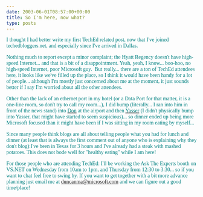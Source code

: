 ```yaml
---
date: 2003-06-01T08:57:00+00:00
title: So I'm here, now what?
type: posts
---
```

<font face="Verdana" color="teal">I thought I had better write my first TechEd related post, now that I've joined techedbloggers.net, and especially since I've arrived in Dallas.

<font face="Verdana" color="teal">Nothing much to report except a minor complaint; the Hyatt Regency doesn't have high-speed Internet... and that is a bit of a disappointment. Yeah, yeah, I know... boo-hoo, no high-speed Internet, poor Microsoft guy.  But really... there are a ton of TechEd attendees here, it looks like we've filled up the place, so I think it would have been handy for a lot of people... although I'm mostly just concerned about me at the moment, it just sounds better if I say I'm worried about all the other attendees.

<font face="Verdana" color="teal">Other than the lack of an ethernet port in my hotel (or a Data Port for that matter, it is a one-line room, so don't try to call my room...), I did bump (literally... I ran into him in front of the news stand) into [<font face="Verdana" color="teal">Don](https://www.gotdotnet.com/team/dbox/default.aspx) <font face="Verdana" color="teal">at the airport and then [<font face="Verdana" color="teal">Yasser](https://weblogs.asp.net/Yassers/) <font face="Verdana" color="teal">(I didn't physically bump into Yasser, that might have started to seem suspicious)... so dinner ended up being more Microsoft focused than it might have been if I was sitting in my room eating by myself...

<font face="Verdana" color="teal">Since many people think blogs are all about telling people what you had for lunch and dinner (at least that is always the first comment out of anyone who is explaining why they don't blog):I've been in Texas for 3 hours and I've already had a steak with mashed potatoes. This does not bode well for "healthy eating" while I am here!

<font face="Verdana" color="teal">For those people who are attending TechEd: I'll be working the Ask The Experts booth on VS.NET on Wednesday from 10am to 1pm, and Thursday from 12:30 to 3:30... so if you want to chat feel free to swing by. If you want to get together with a bit more advance planning just email me at [duncanma@microsoft.com](mailto:duncanma@microsoft.com) and we can figure out a good time/place!
